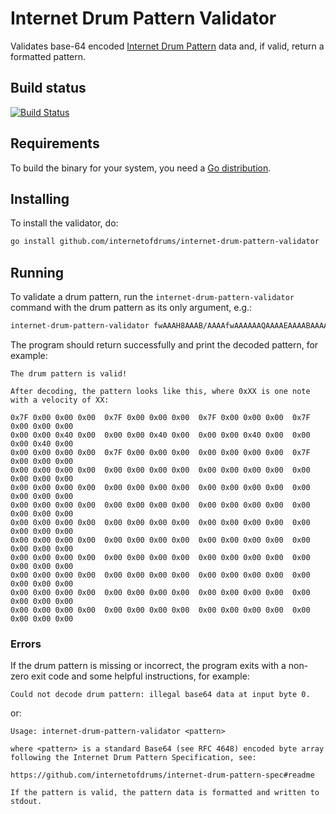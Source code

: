 # Internet Drum Pattern Validator

Validates base-64 encoded [Internet Drum Pattern][1] data and, if valid, return a formatted pattern. 

## Build status

[![Build Status](https://travis-ci.org/internetofdrums/internet-drum-pattern-validator.svg?branch=master)](https://travis-ci.org/internetofdrums/internet-drum-pattern-validator)

## Requirements

To build the binary for your system, you need a [Go distribution][2].

## Installing

To install the validator, do:

```bash
go install github.com/internetofdrums/internet-drum-pattern-validator
```

## Running

To validate a drum pattern, run the `internet-drum-pattern-validator` command with the drum pattern as its only 
argument, e.g.:

```bash
internet-drum-pattern-validator fwAAAH8AAAB/AAAAfwAAAAAAQAAAAEAAAABAAAAAQAAAAAAAfwAAAAAAAAB/AAAAAAAAAAAAAAAAAAAAAAAAAAAAAAAAAAAAAAAAAAAAAAAAAAAAAAAAAAAAAAAAAAAAAAAAAAAAAAAAAAAAAAAAAAAAAAAAAAAAAAAAAAAAAAAAAAAAAAAAAAAAAAAAAAAAAAAAAAAAAAAAAAAAAAAAAAAAAAAAAAAAAAAAAAAAAAAAAAAAAAAAAAAAAAAAAAAA
```

The program should return successfully and print the decoded pattern, for example:

```text
The drum pattern is valid!

After decoding, the pattern looks like this, where 0xXX is one note with a velocity of XX:

0x7F 0x00 0x00 0x00  0x7F 0x00 0x00 0x00  0x7F 0x00 0x00 0x00  0x7F 0x00 0x00 0x00
0x00 0x00 0x40 0x00  0x00 0x00 0x40 0x00  0x00 0x00 0x40 0x00  0x00 0x00 0x40 0x00
0x00 0x00 0x00 0x00  0x7F 0x00 0x00 0x00  0x00 0x00 0x00 0x00  0x7F 0x00 0x00 0x00
0x00 0x00 0x00 0x00  0x00 0x00 0x00 0x00  0x00 0x00 0x00 0x00  0x00 0x00 0x00 0x00
0x00 0x00 0x00 0x00  0x00 0x00 0x00 0x00  0x00 0x00 0x00 0x00  0x00 0x00 0x00 0x00
0x00 0x00 0x00 0x00  0x00 0x00 0x00 0x00  0x00 0x00 0x00 0x00  0x00 0x00 0x00 0x00
0x00 0x00 0x00 0x00  0x00 0x00 0x00 0x00  0x00 0x00 0x00 0x00  0x00 0x00 0x00 0x00
0x00 0x00 0x00 0x00  0x00 0x00 0x00 0x00  0x00 0x00 0x00 0x00  0x00 0x00 0x00 0x00
0x00 0x00 0x00 0x00  0x00 0x00 0x00 0x00  0x00 0x00 0x00 0x00  0x00 0x00 0x00 0x00
0x00 0x00 0x00 0x00  0x00 0x00 0x00 0x00  0x00 0x00 0x00 0x00  0x00 0x00 0x00 0x00
0x00 0x00 0x00 0x00  0x00 0x00 0x00 0x00  0x00 0x00 0x00 0x00  0x00 0x00 0x00 0x00
0x00 0x00 0x00 0x00  0x00 0x00 0x00 0x00  0x00 0x00 0x00 0x00  0x00 0x00 0x00 0x00
```

### Errors

If the drum pattern is missing or incorrect, the program exits with a non-zero exit code and some helpful instructions,
for example:

```text
Could not decode drum pattern: illegal base64 data at input byte 0.
```

or:

```text
Usage: internet-drum-pattern-validator <pattern>

where <pattern> is a standard Base64 (see RFC 4648) encoded byte array
following the Internet Drum Pattern Specification, see:

https://github.com/internetofdrums/internet-drum-pattern-spec#readme

If the pattern is valid, the pattern data is formatted and written to stdout.
```

[1]: https://github.com/internetofdrums/internet-drum-pattern-spec#readme
[2]: https://golang.org/doc/install
